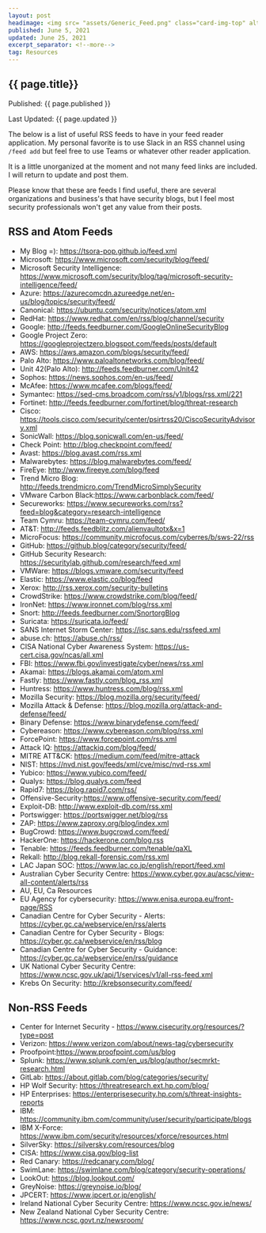 ```yaml
---
layout: post
headimage: <img src= "assets/Generic_Feed.png" class="card-img-top" alt="Header Image" width="100" height="100">
published: June 5, 2021
updated: June 25, 2021
excerpt_separator: <!--more-->
tag: Resources
---
```

## {{ page.title}}
Published: {{ page.published }}

Last Updated: {{ page.updated }}

The below is a list of useful RSS feeds to have in your feed reader application. My personal favorite is to use Slack in an RSS channel using `/feed add` but feel free to use Teams or whatever other reader application. <!--more-->

It is a little unorganized at the moment and not many feed links are included. I will return to update and post them.

Please know that these are feeds I find useful, there are several organizations and business's that have security blogs, but I feel most security professionals won't get any value from their posts.

## RSS and Atom Feeds
* My Blog =): https://tsora-pop.github.io/feed.xml
* Microsoft: https://www.microsoft.com/security/blog/feed/
* Microsoft Security Intelligence: https://www.microsoft.com/security/blog/tag/microsoft-security-intelligence/feed/
* Azure: https://azurecomcdn.azureedge.net/en-us/blog/topics/security/feed/
* Canonical: https://ubuntu.com/security/notices/atom.xml
* RedHat: https://www.redhat.com/en/rss/blog/channel/security
* Google: http://feeds.feedburner.com/GoogleOnlineSecurityBlog
* Google Project Zero: https://googleprojectzero.blogspot.com/feeds/posts/default
* AWS: https://aws.amazon.com/blogs/security/feed/
* Palo Alto: https://www.paloaltonetworks.com/blog/feed/
* Unit 42(Palo Alto): http://feeds.feedburner.com/Unit42
* Sophos: https://news.sophos.com/en-us/feed/
* McAfee: https://www.mcafee.com/blogs/feed/
* Symantec: https://sed-cms.broadcom.com/rss/v1/blogs/rss.xml/221
* Fortinet: http://feeds.feedburner.com/fortinet/blog/threat-research
* Cisco: https://tools.cisco.com/security/center/psirtrss20/CiscoSecurityAdvisory.xml
* SonicWall: https://blog.sonicwall.com/en-us/feed/
* Check Point: http://blog.checkpoint.com/feed/
* Avast: https://blog.avast.com/rss.xml
* Malwarebytes: https://blog.malwarebytes.com/feed/
* FireEye: http://www.fireeye.com/blog/feed
* Trend Micro Blog: http://feeds.trendmicro.com/TrendMicroSimplySecurity
* VMware Carbon Black:https://www.carbonblack.com/feed/
* Secureworks: https://www.secureworks.com/rss?feed=blog&category=research-intelligence
* Team Cymru: https://team-cymru.com/feed/
* AT&T: http://feeds.feedblitz.com/alienvaultotx&x=1
* MicroFocus: https://community.microfocus.com/cyberres/b/sws-22/rss
* GitHub: https://github.blog/category/security/feed/
* GitHub Security Research: https://securitylab.github.com/research/feed.xml
* VMWare: https://blogs.vmware.com/security/feed
* Elastic: https://www.elastic.co/blog/feed
* Xerox: http://rss.xerox.com/security-bulletins
* CrowdStrike: https://www.crowdstrike.com/blog/feed/
* IronNet: https://www.ironnet.com/blog/rss.xml
* Snort: http://feeds.feedburner.com/SnortorgBlog
* Suricata: https://suricata.io/feed/
* SANS Internet Storm Center: https://isc.sans.edu/rssfeed.xml
* abuse.ch: https://abuse.ch/rss/
* CISA National Cyber Awareness System: https://us-cert.cisa.gov/ncas/all.xml
* FBI: https://www.fbi.gov/investigate/cyber/news/rss.xml
* Akamai: https://blogs.akamai.com/atom.xml
* Fastly: https://www.fastly.com/blog_rss.xml
* Huntress: https://www.huntress.com/blog/rss.xml
* Mozilla Security: https://blog.mozilla.org/security/feed/
* Mozilla Attack & Defense: https://blog.mozilla.org/attack-and-defense/feed/
* Binary Defense: https://www.binarydefense.com/feed/
* Cybereason: https://www.cybereason.com/blog/rss.xml
* ForcePoint: https://www.forcepoint.com/rss.xml
* Attack IQ: https://attackiq.com/blog/feed/
* MITRE ATT&CK: https://medium.com/feed/mitre-attack
* NIST: https://nvd.nist.gov/feeds/xml/cve/misc/nvd-rss.xml
* Yubico: https://www.yubico.com/feed/
* Qualys: https://blog.qualys.com/feed
* Rapid7: https://blog.rapid7.com/rss/
* Offensive-Security:https://www.offensive-security.com/feed/
* Exploit-DB: http://www.exploit-db.com/rss.xml
* Portswigger: https://portswigger.net/blog/rss
* ZAP: https://www.zaproxy.org/blog/index.xml
* BugCrowd: https://www.bugcrowd.com/feed/
* HackerOne: https://hackerone.com/blog.rss
* Tenable: https://feeds.feedburner.com/tenable/qaXL
* Rekall: http://blog.rekall-forensic.com/rss.xml
* LAC Japan SOC: https://www.lac.co.jp/english/report/feed.xml
* Australian Cyber Security Centre: https://www.cyber.gov.au/acsc/view-all-content/alerts/rss
* AU, EU, Ca Resources
* EU Agency for cybersecurity: https://www.enisa.europa.eu/front-page/RSS
* Canadian Centre for Cyber Security - Alerts: https://cyber.gc.ca/webservice/en/rss/alerts
* Canadian Centre for Cyber Security - Blogs: https://cyber.gc.ca/webservice/en/rss/blog
* Canadian Centre for Cyber Security - Guidance: https://cyber.gc.ca/webservice/en/rss/guidance
* UK National Cyber Security Centre: https://www.ncsc.gov.uk/api/1/services/v1/all-rss-feed.xml
* Krebs On Security: http://krebsonsecurity.com/feed/

## Non-RSS Feeds
* Center for Internet Security - https://www.cisecurity.org/resources/?type=post
* Verizon: https://www.verizon.com/about/news-tag/cybersecurity
* Proofpoint:https://www.proofpoint.com/us/blog
* Splunk: https://www.splunk.com/en_us/blog/author/secmrkt-research.html
* GitLab: https://about.gitlab.com/blog/categories/security/
* HP Wolf Security: https://threatresearch.ext.hp.com/blog/
* HP Enterprises: https://enterprisesecurity.hp.com/s/threat-insights-reports
* IBM: https://community.ibm.com/community/user/security/participate/blogs
* IBM X-Force: https://www.ibm.com/security/resources/xforce/resources.html
* SilverSky: https://silversky.com/resources/blog
* CISA: https://www.cisa.gov/blog-list
* Red Canary: https://redcanary.com/blog/
* SwimLane: https://swimlane.com/blog/category/security-operations/
* LookOut: https://blog.lookout.com/
* GreyNoise: https://greynoise.io/blog/
* JPCERT: https://www.jpcert.or.jp/english/
* Ireland National Cyber Security Centre: https://www.ncsc.gov.ie/news/
* New Zealand National Cyber Security Centre: https://www.ncsc.govt.nz/newsroom/
